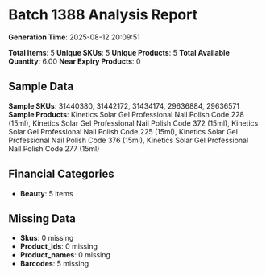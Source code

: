 # Batch 1388 Analysis Report

**Generation Time**: 2025-08-12 20:09:51

**Total Items**: 5
**Unique SKUs**: 5
**Unique Products**: 5
**Total Available Quantity**: 6.00
**Near Expiry Products**: 0

## Sample Data
**Sample SKUs**: 31440380, 31442172, 31434174, 29636884, 29636571
**Sample Products**: Kinetics Solar Gel Professional Nail Polish Code 228 (15ml), Kinetics Solar Gel Professional Nail Polish Code 372 (15ml), Kinetics Solar Gel Professional Nail Polish Code 225 (15ml), Kinetics Solar Gel Professional Nail Polish Code 376 (15ml), Kinetics Solar Gel Professional Nail Polish Code 277 (15ml)

## Financial Categories
- **Beauty**: 5 items

## Missing Data
- **Skus**: 0 missing
- **Product_ids**: 0 missing
- **Product_names**: 0 missing
- **Barcodes**: 5 missing
